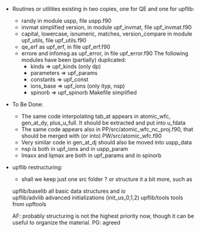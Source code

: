 
* Routines or utilities existing in two copies, one for QE and one for upflib:
  - randy
    in module uspp, file uspp.f90
  - invmat
    simplified version, in module upf_invmat, file upf_invmat.f90
  - capital, lowercase, isnumeric, matches, version_compare
    in module upf_utils, file upf_utils.f90
  - qe_erf
    as upf_erf, in file upf_erf.f90
  - errore and infomsg
    as upf_error, in file upf_error.f90
  The following modules have been (partially) duplicated:
    - kinds      => upf_kinds  (only dp)
    - parameters => upf_params
    - constants  => upf_const
    - ions_base  => upf_ions   (only ityp, nsp)
    - spinorb    => upf_spinorb
  Makefile simplified

* To Be Done:
  - The same code interpolating tab_at appears in atomic_wfc, gen_at_dy,
    plus_u_full. It should be extracted and put into u_fdata
  - The same code appears also in PP/src/atomic_wfc_nc_proj.f90, that should
    be merged with (or into) PW/src/atomic_wfc.f90
  - Very similar code in gen_at_dj should also be moved into uspp_data
  - nsp is both in upf_ions and in uspp_param
  - lmaxx and lqmax are both in upf_params and in spinorb

* upflib restructuring:
  - shall we keep just one src folder ? or structure it a bit more, such as

  upflib/baselib     all basic data structures and io  
  upflib/advlib      advanced initializations (init_us_0,1,2)
  upflib/tools       tools from upftools
  
  AF: probably structuring is not the highest priority now, though it can
      be useful to organize the material.
  PG: agreed
